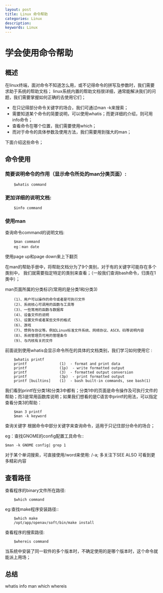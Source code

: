```yaml
---
layout: post
title: Linux 命令帮助
categories: Linux
description: 
keywords: Linux
---
```


# 学会使用命令帮助  

## 概述  
在linux终端，面对命令不知道怎么用，或不记得命令的拼写及参数时，我们需要求助于系统的帮助文档；
linux系统内置的帮助文档很详细，通常能解决我们的问题，我们需要掌握如何正确的去使用它们；

- 在只记得部分命令关键字的场合，我们可通过man -k来搜索；
- 需要知道某个命令的简要说明，可以使用whatis；而更详细的介绍，则可用info命令；
- 查看命令在哪个位置，我们需要使用which；
- 而对于命令的具体参数及使用方法，我们需要用到强大的man；

下面介绍这些命令；


## 命令使用

### 简要说明命令的作用（显示命令所处的man分类页面）:
```
    $whatis command
```
### 更加详细的说明文档:
```
    $info command  
```
### 使用man
查询命令command的说明文档:
```
    $man command
    eg：man date
```
使用page up和page down来上下翻页

在man的帮助手册中，将帮助文档分为了9个类别，对于有的关键字可能存在多个类别中，
我们就需要指定特定的类别来查看；（一般我们查询bash命令，归类在1类中）；

man页面所属的分类标识(常用的是分类1和分类3) 
```
    (1)、用户可以操作的命令或者是可执行文件 
    (2)、系统核心可调用的函数与工具等
    (3)、一些常用的函数与数据库 
    (4)、设备文件的说明 
    (5)、设置文件或者某些文件的格式 
    (6)、游戏  
    (7)、惯例与协议等。例如Linux标准文件系统、网络协议、ASCⅡ，码等说明内容  
    (8)、系统管理员可用的管理条令  
    (9)、与内核有关的文件 
```

前面说到使用whatis会显示命令所在的具体的文档类别，我们学习如何使用它 :

```
    $whatis printf  
    printf               (1)  - format and print data  
    printf               (1p)  - write formatted output  
    printf               (3)  - formatted output conversion  
    printf               (3p)  - print formatted output  
    printf [builtins]    (1)  - bash built-in commands, see bash(1)  
```

我们看到printf在分类1和分类3中都有；分类1中的页面是命令操作及可执行文件的帮助；而3是常用函数库说明；如果我们想看的是C语言中printf的用法，可以指定查看分类3的帮助：  

```
    $man 3 printf
    $man -k keyword
```
查询关键字
根据命令中部分关键字来查询命令，适用于只记住部分命令的场合；  

eg：查找GNOME的config配置工具命令::

    $man -k GNOME config| grep 1  

对于某个单词搜索，可直接使用/word来使用:   /-a;
多关注下SEE ALSO 可看到更多精彩内容  


## 查看路径

查看程序的binary文件所在路径:
``` 
    $which command  
```  
eg:查找make程序安装路径::
```
    $which make
    /opt/app/openav/soft/bin/make install
```
查看程序的搜索路径:
```
    $whereis command
```
当系统中安装了同一软件的多个版本时，不确定使用的是哪个版本时，这个命令就能派上用场；


## 总结  
whatis info man which whereis
